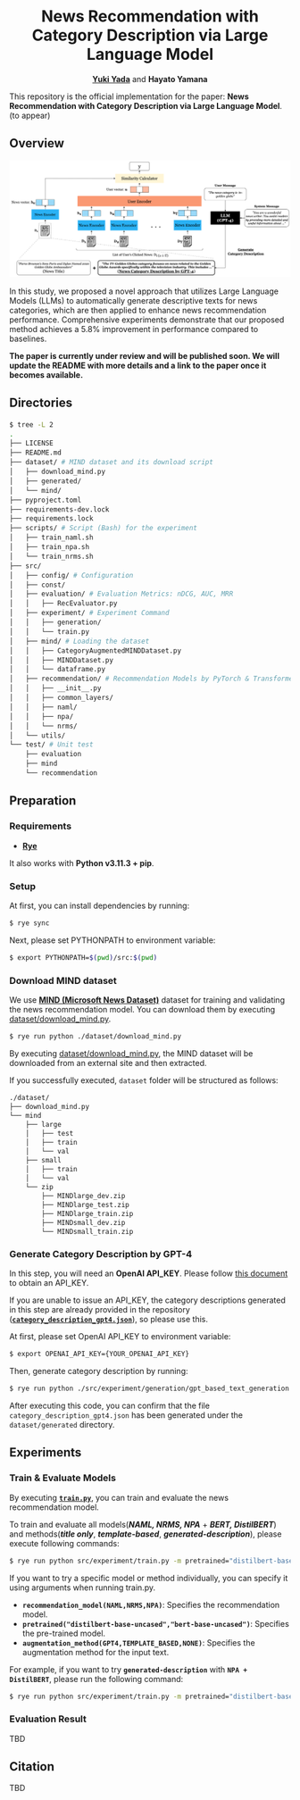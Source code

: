 
<div align="center">

# News Recommendation with <br /> Category Description via Large Language Model

[**Yuki Yada**](https://www.yyada.jp/) and **Hayato Yamana**

</div> 

This repository is the official implementation for the paper: **News Recommendation with Category Description via Large Language Model**. (to appear)

## Overview

<div align="center">
    <img src="./.github/images/method-overview.png" alt="Overview of our proposed method.">
</div>

In this study, we proposed a novel approach that utilizes Large Language Models (LLMs) to automatically generate descriptive texts for news categories, which are then applied to enhance news recommendation performance. Comprehensive experiments demonstrate that our proposed method achieves a 5.8% improvement in performance compared to baselines.

**The paper is currently under review and will be published soon. We will update the README with more details and a link to the paper once it becomes available.**

## Directories
```bash
$ tree -L 2
.
├── LICENSE
├── README.md
├── dataset/ # MIND dataset and its download script
│   ├── download_mind.py
│   ├── generated/
│   └── mind/
├── pyproject.toml
├── requirements-dev.lock
├── requirements.lock
├── scripts/ # Script (Bash) for the experiment
│   ├── train_naml.sh
│   ├── train_npa.sh
│   └── train_nrms.sh
├── src/
│   ├── config/ # Configuration
│   ├── const/
│   ├── evaluation/ # Evaluation Metrics: nDCG, AUC, MRR
│   │   ├── RecEvaluator.py
│   ├── experiment/ # Experiment Command
│   │   ├── generation/
│   │   └── train.py
│   ├── mind/ # Loading the dataset
│   │   ├── CategoryAugmentedMINDDataset.py
│   │   ├── MINDDataset.py
│   │   └── dataframe.py
│   ├── recommendation/ # Recommendation Models by PyTorch & Transformers
│   │   ├── __init__.py
│   │   ├── common_layers/
│   │   ├── naml/
│   │   ├── npa/
│   │   └── nrms/
│   └── utils/
└── test/ # Unit test
    ├── evaluation
    ├── mind
    └── recommendation
```

## Preparation

### Requirements

- [**Rye**](https://rye-up.com/) 

It also works with **Python v3.11.3 + pip**.

### Setup

At first, you can install dependencies by running: 

```bash
$ rye sync
```

Next, please set PYTHONPATH to environment variable:

```bash
$ export PYTHONPATH=$(pwd)/src:$(pwd)
```

### Download MIND dataset

We use **[MIND (Microsoft News Dataset)](https://msnews.github.io/)** dataset for training and validating the news recommendation model. You can download them by executing [dataset/download_mind.py](https://github.com/YadaYuki/news-recommendation-llm/blob/main/dataset/download_mind.py).


```bash
$ rye run python ./dataset/download_mind.py 
```

By executing [dataset/download_mind.py](https://github.com/YadaYuki/news-recommendation-llm/blob/main/dataset/download_mind.py), the MIND dataset will be downloaded from an external site and then extracted.

If you successfully executed, `dataset` folder will be structured as follows:

```
./dataset/
├── download_mind.py
└── mind
    ├── large
    │   ├── test
    │   ├── train
    │   └── val
    ├── small
    │   ├── train
    │   └── val
    └── zip
        ├── MINDlarge_dev.zip
        ├── MINDlarge_test.zip
        ├── MINDlarge_train.zip
        ├── MINDsmall_dev.zip
        └── MINDsmall_train.zip
```

### Generate Category Description by GPT-4

In this step, you will need an **OpenAI API_KEY**. Please follow [this document](https://platform.openai.com/docs/quickstart) to obtain an API_KEY. 

If you are unable to issue an API_KEY, the category descriptions generated in this step are already provided in the repository ([**`category_description_gpt4.json`**](https://github.com/yamanalab/gpt-augmented-news-recommendation/blob/main/dataset/generated/category_description_gpt4.json)), so please use this.

At first, please set OpenAI API_KEY to environment variable:

```bash
$ export OPENAI_API_KEY={YOUR_OPENAI_API_KEY}
```

Then, generate category description by running:

```bash
$ rye run python ./src/experiment/generation/gpt_based_text_generation.py
```

After executing this code, you can confirm that the file `category_description_gpt4.json` has been generated under the `dataset/generated` directory.

## Experiments

### Train & Evaluate Models

By executing [**`train.py`**](https://github.com/yamanalab/gpt-augmented-news-recommendation/blob/main/src/experiment/train.py), you can train and evaluate the news recommendation model.

To train and evaluate all models(***NAML, NRMS, NPA*** + ***BERT, DistilBERT***) and methods(***title only***, ***template-based***, ***generated-description***), please execute following commands: 

```bash
$ rye run python src/experiment/train.py -m pretrained="distilbert-base-uncased","bert-base-uncased" gradient_accumulation_steps=16 batch_size=8 augmentation_method=GPT4,TEMPLATE_BASED,NONE news_recommendation_model=NAML,NRMS,NPA max_len=64
```

If you want to try a specific model or method individually, you can specify it using arguments when running train.py.


- **`recommendation_model(NAML,NRMS,NPA)`**: Specifies the recommendation model.
- **`pretrained("distilbert-base-uncased","bert-base-uncased")`**: Specifies the pre-trained model.
- **`augmentation_method(GPT4,TEMPLATE_BASED,NONE)`**: Specifies the augmentation method for the input text.

For example, if you want to try **`generated-description`** with **`NPA + DistilBERT`**, please run the following command:

```bash
$ rye run python src/experiment/train.py -m pretrained="distilbert-base-uncased" gradient_accumulation_steps=16 batch_size=8 augmentation_method=GPT4 news_recommendation_model=NPA max_len=64
```

### Evaluation Result

TBD
<!-- https://claude.ai/chat/644b515e-c7ea-426c-84fd-6a0ee5adcbae -->


## Citation

TBD
